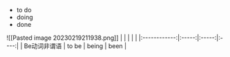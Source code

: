 - to do
- doing
- done

![[Pasted image 20230219211938.png]]
|              |       |       |      |
|:------------:|:-----:|:-----:|:----:|
| Be动词非谓语 | to be | being | been |
